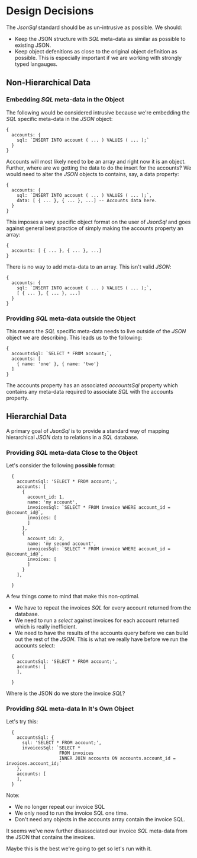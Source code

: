 # Design Decisions

The *JsonSql* standard should be as un-intrusive as possible. We should:

* Keep the JSON structure with *SQL* meta-data as similar as possible to existing JSON.
* Keep object defenitions as close to the original object definition as possible. This is especially important if we are working with strongly typed langauges.

## Non-Hierarchical Data

### Embedding *SQL* meta-data in the Object

The following would be considered intrusive because we're embedding the *SQL* specific meta-data in the *JSON* object:

```
{
  accounts: {
    sql: `INSERT INTO account ( ... ) VALUES ( ... );`
  }
}
```

Accounts will most likely need to be an array and right now it is an object. Further, where are we getting the data to do the insert for the accounts? We would need to alter the *JSON* objects to contains, say, a data property:

```
{
  accounts: {
    sql: `INSERT INTO account ( ... ) VALUES ( ... );`,
    data: [ { ... }, { ... }, ...] -- Accounts data here.
  }
}
```

This imposes a very specific object format on the user of *JsonSql* and goes against general best practice of simply making the accounts property an array:

```
{
  accounts: [ { ... }, { ... }, ...]
}
```

There is no way to add meta-data to an array. This isn't valid *JSON*:

```
{
  accounts: {
    sql: `INSERT INTO account ( ... ) VALUES ( ... );`,
    [ { ... }, { ... }, ...]
  }
}
```

### Providing *SQL* meta-data outside the Object

This means the *SQL* specific meta-data needs to live outside of the *JSON* object we are describing. This leads us to the following:

```
{
  accountsSql: `SELECT * FROM account;`,
  accounts: [
    { name: 'one' }, { name: 'two'}
  ]
}
```

The accounts property has an associated *accountsSql* property which contains any meta-data required to associate *SQL* with the accounts property.

## Hierarchial Data

A primary goal of *JsonSql* is to provide a standard way of mapping hierarchical *JSON* data to relations in a *SQL* database.

### Providing *SQL* meta-data Close to the Object

Let's consider the following **possible** format:

```
  {
    accountsSql: 'SELECT * FROM account;',
    accounts: [
      {
        account_id: 1,
        name: 'my account',
        invoicesSql: `SELECT * FROM invoice WHERE account_id = @account_id@`,
        invoices: [
        ]
      },
      {
        account_id: 2,
        name: 'my second account',
        invoicesSql: `SELECT * FROM invoice WHERE account_id = @account_id@`,
        invoices: [
        ]
      }
    ],
    
  }
```

A few things come to mind that make this non-optimal.

* We have to repeat the invoices *SQL* for every account returned from the database.
* We need to run a *select* against invoices for each account returned which is really inefficient.
* We need to have the results of the accounts query before we can build out the rest of the *JSON*. This is what we really have before we run the accounts select:

```
  {
    accountsSql: 'SELECT * FROM account;',
    accounts: [
    ],
    
  }
```

Where is the JSON do we store the invoice *SQL*?

### Providing *SQL* meta-data In It's Own Object

Let's try this:

```
  {
    accountsSql: {
      sql: 'SELECT * FROM account;',
      invoicesSql: `SELECT *
                    FROM invoices
                    INNER JOIN accounts ON accounts.account_id = invoices.account_id;`
    },
    accounts: [
    ],    
  }
```

Note:

* We no longer repeat our invoice SQL
* We only need to run the invoice SQL one time.
* Don't need any objects in the accounts array contain the invoice SQL.

It seems we've now further disassociated our invoice *SQL* meta-data from the JSON that contains the invoices. 

Maybe this is the best we're going to get so let's run with it.


